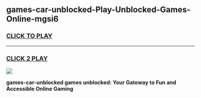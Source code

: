 
## games-car-unblocked-Play-Unblocked-Games-Online-mgsi6
<h3>
<a href="https://premium76.site?title=games-car-unblocked&ref=25A">CLICK TO PLAY</a></h3>
<hr>

<h3>
<a href="https://premium76.site?title=games-car-unblocked&ref=25A">CLICK 2 PLAY</a>
  
</h3>

<a href="https://premium76.site?title=games-car-unblocked&ref=25A"><img src="https://clearcache.store/games.png"></a>


**games-car-unblocked games unblocked: Your Gateway to Fun and Accessible Online Gaming**
